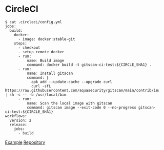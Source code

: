 # CircleCI

```
$ cat .circleci/config.yml
jobs:
  build:
    docker:
      - image: docker:stable-git
    steps:
      - checkout
      - setup_remote_docker
      - run:
          name: Build image
          command: docker build -t gitscan-ci-test:${CIRCLE_SHA1} .
      - run:
          name: Install gitscan
          command: |
            apk add --update-cache --upgrade curl
            curl -sfL https://raw.githubusercontent.com/aquasecurity/gitscan/main/contrib/install.sh | sh -s -- -b /usr/local/bin
      - run:
          name: Scan the local image with gitscan
          command: gitscan image --exit-code 0 --no-progress gitscan-ci-test:${CIRCLE_SHA1}
workflows:
  version: 2
  release:
    jobs:
      - build
```

[Example][example]
[Repository][repository]

[example]: https://circleci.com/gh/aquasecurity/gitscan-ci-test
[repository]: https://github.com/aquasecurity/gitscan-ci-test
